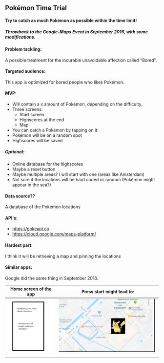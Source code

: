 ## Pokémon Time Trial
#### Try to catch as much Pokémon as possible within the time limit!
##### Throwback to the Google-Maps Event in September 2016, with some modifications.
#### Problem tackling: 
A possible treatment for the incurable unavoidable affection called "Bored".
#### Targeted audience: 
This app is optimized for bored people who likes Pokémon.
#### MVP:
  * Will contain a x amount of Pokémon, depending on the difficulty. 
  * Three screens:
    * Start screen
    * Highscores at the end
    * Map
  * You can catch a Pokémon by tapping on it
  * Pokémon will be on a random spot
  * Highscores will be saved
##### Optional:
  * Online database for the highscores
  * Maybe a reset button
  * Maybe multiple areas? I will start with one (areas like Amsterdam)
  * Not sure if the locations will be hard coded or random (Pokémon might appear in the sea?)
#### Data source?? 
A database of the Pokémon locations
#### API's:
  * https://pokeapi.co
  * https://cloud.google.com/maps-platform/
#### Hardest part: 
I think it will be retrieving a map and pinning the locations
#### Similar apps: 
Google did the same thing in September 2016.

  Home screen of the app      |  Press start might lead to:
  :-------------------------:|:-------------------------:
  ![alt text](https://github.com/moez-baksi/EindProject/blob/master/doc/prop_Project_2.png)  |  ![alt text](https://github.com/moez-baksi/EindProject/blob/master/doc/prop_Project_1.png)
